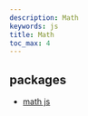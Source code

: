 ```yaml
---
description: Math
keywords: js
title: Math
toc_max: 4
---
```


## packages

* [math js](https://github.com/josdejong/mathjs)
